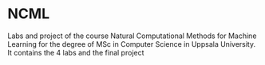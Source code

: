# NCML
Labs and project of the course Natural Computational Methods for Machine Learning for the degree of MSc in Computer Science in Uppsala University.
It contains the 4 labs and the final project
